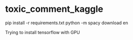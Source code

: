 # toxic_comment_kaggle

pip install -r requirements.txt
python -m spacy download en

Trying to install tensorflow with GPU
